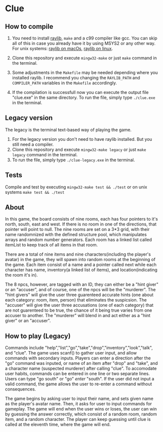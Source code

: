# Clue
## How to compile
1. You need to install [raylib](https://www.raylib.com), `make` and a c99 compiler like gcc. You can skip all of this in case you already have it by using MSYS2 or any other way. For unix systems: [raylib on macOs](https://github.com/raysan5/raylib/wiki/Working-on-macOS), [raylib on linux](https://github.com/raysan5/raylib/wiki/Working-on-GNU-Linux).

2. Clone this repository and execute `mingw32-make` or just `make` command in the terminal.

3. Some adjustments in the `Makefile` may be needed depending where you installed raylib. I recommend you changing the `RAYLIB_PATH` and `COMPILER_PATH` variables in the `Makefile` accordingly.

4. If the compilation is successfull now you can execute the output file "clue.exe" in the same directory. To run the file, simply type `./clue.exe` in the terminal.

## Legacy version
The legacy is the terminal text-based way of playing the game.

1. For the legacy version you don't need to have raylib installed. But you still need a compiler.
2. Clone this repository and execute `mingw32-make legacy` or just `make legacy` command in the terminal.
2. To run the file, simply type `./clue-legacy.exe` in the terminal.

## Tests
Compile and test by executing `mingw32-make test && ./test` or on unix systems `make test && ./test`

## About
In this game, the board consists of nine rooms, each has four pointers to it's north, south, east and west. If there is
no room in one of the directions, that pointer will point to null. The nine rooms are set on a 3*3 grid, with their name
randomnized with the defined structure pool, which manipulates arrays and random number generators. Each room has a linked list called itemList to keep track of all items in that room.

There are a total of nine items and nine characters(including the player's avatar) in the game, they will spawn into random rooms at the beginning of the game. Each item consist of a name and a pointer called next while each
character has name, inventory(a linked list of items), and location(indicating the room it's in).

The 8 npcs, however, are tagged with an ID, they can either be a "hint giver" or an "accuser", and of course, one of the npcs will be the "murderer". The "hint givers" will give the user three guarenteed accurate hints (one about each category: room, item, person) that eliminates the suspicsion. The "accuser" will give the user three accusations (one of each category) that are not guarenteed to be true, the chance of it being true varies from one accuser to another. The "murderer" will blend in and act either as a "hint giver" or an "accuser".


## How to play (Legacy)
Commands include "help","list","go","take","drop","inventory","look","talk", and "clue".
The game uses scanf() to gather user input, and allow commands with secondary inputs. Players can enter a direction
after the "go" command was inputed, or name of an item after "drop" and "take", and a character name (suspected murderer)
after calling "clue". To accomodate user habits, commands can be entered in one line or two separate lines. Users can type "go south" or "go" *enter* "south". If the user did not input a valid command, the game allows the user to re-enter a command without
consequences.

The game begins by asking user to input their name, and sets given name as the player's avatar name.
Then, it asks for user to input commands for gameplay.
The game will end when the user wins or loses, the user can win by guessing the answer correctly, which consist of a 
random room, random item, and a random character. The player can keep guessing until clue is called at the eleventh time, where the game will end.

